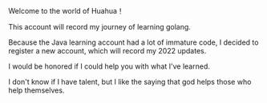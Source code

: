 Welcome to the world of Huahua！


This account will record my journey of learning golang.



Because the Java learning account had a lot of immature code, I decided to register a new account, which will record my 2022 updates.



I would be honored if I could help you with what I've learned.



I don't know if I have talent, but I like the saying that god helps those who help themselves.





